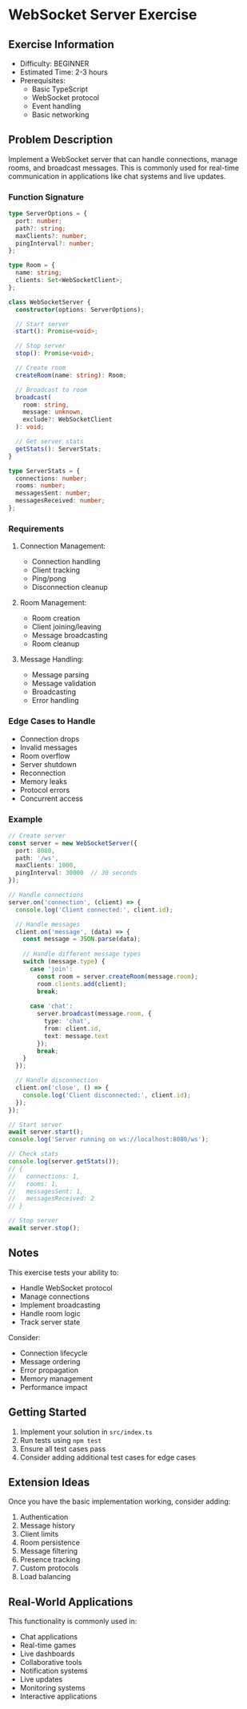 # WebSocket Server Exercise

## Exercise Information
- Difficulty: BEGINNER
- Estimated Time: 2-3 hours
- Prerequisites:
    - Basic TypeScript
    - WebSocket protocol
    - Event handling
    - Basic networking

## Problem Description

Implement a WebSocket server that can handle connections, manage rooms, and broadcast messages. This is commonly used for real-time communication in applications like chat systems and live updates.

### Function Signature
```typescript
type ServerOptions = {
  port: number;
  path?: string;
  maxClients?: number;
  pingInterval?: number;
};

type Room = {
  name: string;
  clients: Set<WebSocketClient>;
};

class WebSocketServer {
  constructor(options: ServerOptions);

  // Start server
  start(): Promise<void>;

  // Stop server
  stop(): Promise<void>;

  // Create room
  createRoom(name: string): Room;

  // Broadcast to room
  broadcast(
    room: string,
    message: unknown,
    exclude?: WebSocketClient
  ): void;

  // Get server stats
  getStats(): ServerStats;
}

type ServerStats = {
  connections: number;
  rooms: number;
  messagesSent: number;
  messagesReceived: number;
};
```

### Requirements

1. Connection Management:
    - Connection handling
    - Client tracking
    - Ping/pong
    - Disconnection cleanup

2. Room Management:
    - Room creation
    - Client joining/leaving
    - Message broadcasting
    - Room cleanup

3. Message Handling:
    - Message parsing
    - Message validation
    - Broadcasting
    - Error handling

### Edge Cases to Handle

- Connection drops
- Invalid messages
- Room overflow
- Server shutdown
- Reconnection
- Memory leaks
- Protocol errors
- Concurrent access

### Example

```typescript
// Create server
const server = new WebSocketServer({
  port: 8080,
  path: '/ws',
  maxClients: 1000,
  pingInterval: 30000  // 30 seconds
});

// Handle connections
server.on('connection', (client) => {
  console.log('Client connected:', client.id);

  // Handle messages
  client.on('message', (data) => {
    const message = JSON.parse(data);
    
    // Handle different message types
    switch (message.type) {
      case 'join':
        const room = server.createRoom(message.room);
        room.clients.add(client);
        break;
      
      case 'chat':
        server.broadcast(message.room, {
          type: 'chat',
          from: client.id,
          text: message.text
        });
        break;
    }
  });

  // Handle disconnection
  client.on('close', () => {
    console.log('Client disconnected:', client.id);
  });
});

// Start server
await server.start();
console.log('Server running on ws://localhost:8080/ws');

// Check stats
console.log(server.getStats());
// {
//   connections: 1,
//   rooms: 1,
//   messagesSent: 1,
//   messagesReceived: 2
// }

// Stop server
await server.stop();
```

## Notes

This exercise tests your ability to:
- Handle WebSocket protocol
- Manage connections
- Implement broadcasting
- Handle room logic
- Track server state

Consider:
- Connection lifecycle
- Message ordering
- Error propagation
- Memory management
- Performance impact

## Getting Started

1. Implement your solution in `src/index.ts`
2. Run tests using `npm test`
3. Ensure all test cases pass
4. Consider adding additional test cases for edge cases

## Extension Ideas

Once you have the basic implementation working, consider adding:
1. Authentication
2. Message history
3. Client limits
4. Room persistence
5. Message filtering
6. Presence tracking
7. Custom protocols
8. Load balancing

## Real-World Applications

This functionality is commonly used in:
- Chat applications
- Real-time games
- Live dashboards
- Collaborative tools
- Notification systems
- Live updates
- Monitoring systems
- Interactive applications
